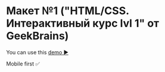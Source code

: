 # Макет №1 ("HTML/CSS. Интерактивный курс lvl 1" от GeekBrains) 

You can use this [demo ▶️](https://julia-kalyukh.github.io/website1_NewAutomation)

Mobile first ✅
